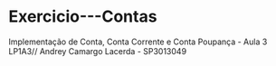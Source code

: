 # Exercicio---Contas
Implementação de Conta, Conta Corrente e Conta Poupança - Aula 3 LP1A3//
Andrey Camargo Lacerda - SP3013049
